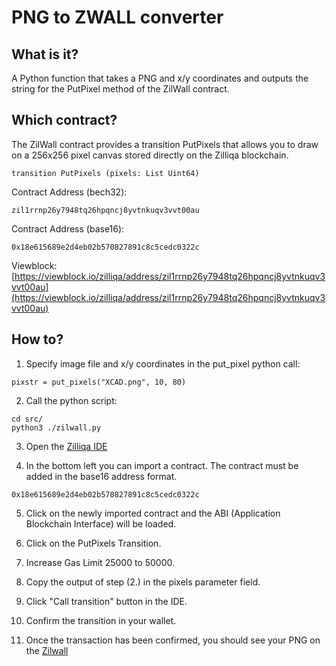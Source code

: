 
# PNG to ZWALL converter

## What is it?

A Python function that takes a PNG and x/y coordinates and outputs the string for the PutPixel method of the ZilWall contract.

## Which contract?

The ZilWall contract provides a transition PutPixels that allows you to draw on a 256x256 pixel canvas stored directly on the Zilliqa blockchain.

    transition PutPixels (pixels: List Uint64)

Contract Address (bech32):

    zil1rrnp26y7948tq26hpqncj8yvtnkuqv3vvt00au

Contract Address (base16):

    0x18e615689e2d4eb02b570827891c8c5cedc0322c


Viewblock: [https://viewblock.io/zilliqa/address/zil1rrnp26y7948tq26hpqncj8yvtnkuqv3vvt00au](https://viewblock.io/zilliqa/address/zil1rrnp26y7948tq26hpqncj8yvtnkuqv3vvt00au)


## How to?

  1. Specify image file and x/y coordinates in the put\_pixel python call:

    pixstr = put_pixels("XCAD.png", 10, 80)

  2. Call the python script:

    cd src/
    python3 ./zilwall.py

  3. Open the [Zilliqa IDE](https://ide.zilliqa.com)

  4. In the bottom left you can import a contract. The contract must be added in the base16 address format.

    0x18e615689e2d4eb02b570827891c8c5cedc0322c

  5. Click on the newly imported contract and the ABI (Application Blockchain Interface) will be loaded.

  6. Click on the PutPixels Transition.

  7. Increase Gas Limit 25000 to 50000.

  8. Copy the output of step (2.) in the pixels parameter field.

  9. Click "Call transition" button in the IDE.

  10. Confirm the transition in your wallet.

  11. Once the transaction has been confirmed, you should see your PNG on the [Zilwall](zilwall.com)


